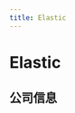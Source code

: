 ```yaml
---
title: Elastic
---
```


# Elastic

## 公司信息

<DirectHireCompanyTable state="california" city="san-francisco" companyJsonFileName="elastic" />